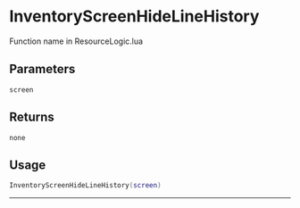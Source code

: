 # InventoryScreenHideLineHistory
Function name in ResourceLogic.lua
## Parameters
`screen`
## Returns
`none`
## Usage
```lua
InventoryScreenHideLineHistory(screen)
```
---
